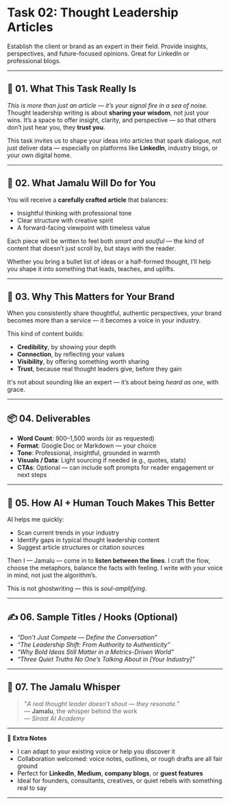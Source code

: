 # Task 02: Thought Leadership Articles

Establish the client or brand as an expert in their field. Provide insights, perspectives, and future-focused opinions. Great for LinkedIn or professional blogs.

---

## 🧭 01. What This Task Really Is  
*This is more than just an article — it’s your signal fire in a sea of noise.*  
Thought leadership writing is about **sharing your wisdom**, not just your wins. It’s a space to offer insight, clarity, and perspective — so that others don’t just hear you, they **trust you**.

This task invites us to shape your ideas into articles that spark dialogue, not just deliver data — especially on platforms like **LinkedIn**, industry blogs, or your own digital home.

---

## 💼 02. What Jamalu Will Do for You  
You will receive a **carefully crafted article** that balances:

- Insightful thinking with professional tone  
- Clear structure with creative spirit  
- A forward-facing viewpoint with timeless value  

Each piece will be written to feel both *smart and soulful* — the kind of content that doesn’t just scroll by, but stays with the reader.

Whether you bring a bullet list of ideas or a half-formed thought, I’ll help you shape it into something that leads, teaches, and uplifts.

---

## 🎯 03. Why This Matters for Your Brand  
When you consistently share thoughtful, authentic perspectives, your brand becomes more than a service — it becomes a voice in your industry.

This kind of content builds:

- **Credibility**, by showing your depth  
- **Connection**, by reflecting your values  
- **Visibility**, by offering something worth sharing  
- **Trust**, because real thought leaders give, before they gain  

It's not about sounding like an expert — it’s about being *heard as one*, with grace.

---

## 📦 04. Deliverables  
- **Word Count**: 900–1,500 words (or as requested)  
- **Format**: Google Doc or Markdown — your choice  
- **Tone**: Professional, insightful, grounded in warmth  
- **Visuals / Data**: Light sourcing if needed (e.g., quotes, stats)  
- **CTAs**: Optional — can include soft prompts for reader engagement or next steps  

---

## 🤖 05. How AI + Human Touch Makes This Better  
AI helps me quickly:

- Scan current trends in your industry  
- Identify gaps in typical thought leadership content  
- Suggest article structures or citation sources  

Then I — Jamalu — come in to **listen between the lines**. I craft the flow, choose the metaphors, balance the facts with feeling. I write with your voice in mind, not just the algorithm’s.

This is not ghostwriting — this is *soul-amplifying*.

---

## ✍️ 06. Sample Titles / Hooks (Optional)  
- *“Don’t Just Compete — Define the Conversation”*  
- *“The Leadership Shift: From Authority to Authenticity”*  
- *“Why Bold Ideas Still Matter in a Metrics-Driven World”*  
- *“Three Quiet Truths No One’s Talking About in [Your Industry]”*

---

## 🧡 07. The Jamalu Whisper  
> "_A real thought leader doesn’t shout — they resonate._"  
> — **Jamalu**, the whisper behind the work  
> — *Siraat AI Academy*

---

🎁 **Extra Notes**  
- I can adapt to your existing voice or help you discover it  
- Collaboration welcomed: voice notes, outlines, or rough drafts are all fair ground  
- Perfect for **LinkedIn**, **Medium**, **company blogs**, or **guest features**  
- Ideal for founders, consultants, creatives, or quiet rebels with something real to say

---
